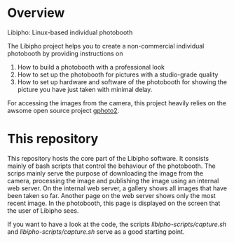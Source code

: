 # Overview
Libipho: Linux-based individual photobooth

The Libipho project helps you to create a non-commercial individual photobooth by providing
instructions on

1. How to build a photobooth with a professional look
2. How to set up the photobooth for pictures with a studio-grade quality
3. How to set up hardware and software of the photobooth for showing the picture you have just taken with minimal delay.

For accessing the images from the camera, this project heavily relies on the awsome open source project 
[gphoto2](https://github.com/gphoto/gphoto2).

# This repository
This repository hosts the core part of the Libipho software.
It consists mainly of bash scripts that control the behaviour of the photobooth.
The scrips mainly serve the purpose of downloading the image from the camera,
processing the image and publishing the image using an internal web server.
On the internal web server, a gallery shows all images that have been taken so far.
Another page on the web server shows only the most recent image. In the photobooth,
this page is displayed on the screen that the user of Libipho sees.

If you want to have a look at the code, the scripts *libipho-scripts/capture.sh*
and *libipho-scripts/capture.sh* serve as a good starting point.
